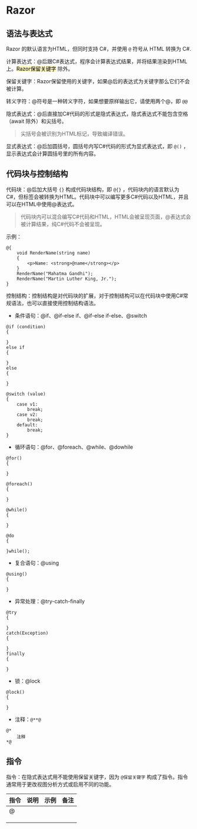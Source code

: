 # Razor

## 语法与表达式

Razor 的默认语言为HTML，但同时支持 C#，并使用 `@` 符号从 HTML 转换为 C#.

计算表达式：@后跟C#表达式，程序会计算表达式结果，并将结果渲染到HTML上。<mark style="background: #FFF3A3A6;">Razor保留关键字</mark> 除外。

保留关键字：Razor保留使用的关键字，如果@后的表达式为关键字那么它们不会被计算。

转义字符：@符号是一种转义字符，如果想要原样输出它，请使用两个@，即 `@@` 

隐式表达式：@后直接加C#代码的形式是隐式表达式，隐式表达式不能包含空格（await 除外）和尖括号。
>尖括号会被识别为HTML标记，导致编译错误。

显式表达式：@后加圆括号，圆括号内写C#代码的形式为显式表达式，即 `@()` ，显示表达式会计算圆括号里的所有内容。

## 代码块与控制结构

代码块：@后加大括号 `{}` 构成代码块结构，即 `@{}` ，代码块内的语言默认为C#，但标签会被转换为HTML。代码块中可以编写更多C#代码以及HTML，并且可以在HTML中使用@表达式。
>代码块内可以混合编写C#代码和HTML，HTML会被呈现页面，@表达式会被计算结果，纯C#代码不会被呈现。

示例：
```razor
@{
    void RenderName(string name)
    {
        <p>Name: <strong>@name</strong></p>
    }
    RenderName("Mahatma Gandhi");
    RenderName("Martin Luther King, Jr.");
}
```


控制结构：控制结构是对代码块的扩展，对于控制结构可以在代码块中使用C#常规语法，也可以直接使用控制结构语法。
- 条件语句：@if、@if-else if、@if-else if-else、@switch
```razor
@if (condition)
{

}
else if
{

}
else
{

}

@switch (value)
{
	case v1:
		break;
	case v2:
		break;
	default:
		break;
}
```
- 循环语句：@for、@foreach、@while、@dowhile
```razor
@for()
{

}

@foreach()
{

}

@while()
{

}

@do
{

}while();
```
- 复合语句：@using
```razor
@using()
{

}
```
- 异常处理：@try-catch-finally
```razor
@try
{

}
catch(Exception)
{

}
finally
{

}
```
- 锁：@lock
```razor
@lock()
{

}
```
- 注释：`@**@` 
```razor
@*
	注释
*@
```

## 指令

指令：在隐式表达式用不能使用保留关键字，因为 `@保留关键字` 构成了指令。指令通常用于更改视图分析方式或启用不同的功能。


| 指令 | 说明 | 示例 | 备注 |
|:---- |:---- |:---- |:---- |
| @     |      |      |      |
|      |      |      |      |
|      |      |      |      |
|      |      |      |      |

